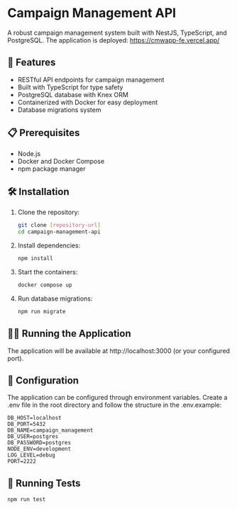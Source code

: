# Campaign Management API
A robust campaign management system built with NestJS, TypeScript, and PostgreSQL.
The application is deployed: https://cmwapp-fe.vercel.app/

## 🚀 Features
- RESTful API endpoints for campaign management
- Built with TypeScript for type safety
- PostgreSQL database with Knex ORM
- Containerized with Docker for easy deployment
- Database migrations system

## 📋 Prerequisites
- Node.js
- Docker and Docker Compose
- npm package manager

## 🛠️ Installation
1. Clone the repository:
   ```bash
   git clone [repository-url]
   cd campaign-management-api
   ```
2. Install dependencies:
   ```bash
   npm install
   ```
3. Start the containers:
   ```bash
   docker compose up
   ```
4. Run database migrations:
   ```bash
   npm run migrate
   ```
## 🏃‍♂️ Running the Application
The application will be available at http://localhost:3000 (or your configured port).

## 🔧 Configuration
The application can be configured through environment variables. Create a .env file in the root directory and follow the structure in the .env.example:
   ```env
   DB_HOST=localhost
   DB_PORT=5432
   DB_NAME=campaign_management
   DB_USER=postgres
   DB_PASSWORD=postgres
   NODE_ENV=development
   LOG_LEVEL=debug
   PORT=2222
   ```

## 🧪 Running Tests
   ```bash
   npm run test
   ```
